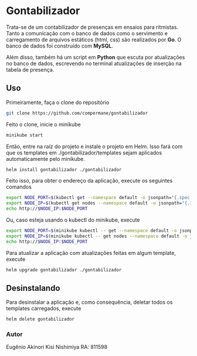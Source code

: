 # Gontabilizador
Trata-se de um contabilizador de presenças em ensaios para ritmistas. Tanto a comunicação com o banco de dados como o servimento e carregamento de arquivos estáticos (html, css) são realizados por **Go**. O banco de dados foi construído com **MySQL**.

Além disso, também há um script em **Python** que escuta por atualizações no banco de dados, escrevendo no terminal atualizações de inserção na tabela de presença.

## Uso
Primeiramente, faça o clone do repositório
```bash
git clone https://github.com/compermane/gontabilizador
```

Feito o clone, inicie o minikube
```bash
minikube start
```

Então, entre na raíz do projeto e instale o projeto em Helm. Isso fará com que os templates em ./gontabilizador/templates sejam aplicados automaticamente pelo minikube.
```bash
helm install gontabilizador ./gontabilizador
```
Feito isso, para obter o endereço da aplicação, execute os seguintes comandos
```bash
export NODE_PORT=$(kubectl get --namespace default -o jsonpath="{.spec.ports[0].nodePort}" services gontabilizador)
export NODE_IP=$(kubectl get nodes --namespace default -o jsonpath="{.items[0].status.addresses[0].address}")
echo http://$NODE_IP:$NODE_PORT
```

Ou, caso esteja usando o kubectl do minikube, execute
```bash
export NODE_PORT=$(minikube kubectl -- get --namespace default -o jsonpath="{.spec.ports[0].nodePort}" services gontabilizador)
export NODE_IP=$(minikube kubectl -- get nodes --namespace default -o jsonpath="{.items[0].status.addresses[0].address}")
echo http://$NODE_IP:$NODE_PORT
```

Para atualizar a aplicação com atualizações feitas em algum template, execute
```bash
helm upgrade gontabilizador ./gontabilizador
```

## Desinstalando
Para desinstalar a aplicação e, como consequência, deletar todos os templates carregados, execute

```bash
helm delete gontabilizador
```

### Autor
Eugênio Akinori Kisi Nishimiya RA: 811598
